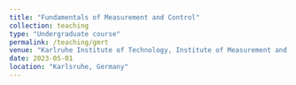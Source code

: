 ```yaml
---
title: "Fundamentals of Measurement and Control"
collection: teaching
type: "Undergraduate course"
permalink: /teaching/gmrt
venue: "Karlruhe Institute of Technology, Institute of Measurement and Control Systems"
date: 2023-05-01
location: "Karlsruhe, Germany"
---
```


<!-- This is a description of a teaching experience. You can use markdown like any other post. -->

<!-- Heading 1
======

Heading 2
======

Heading 3
====== -->